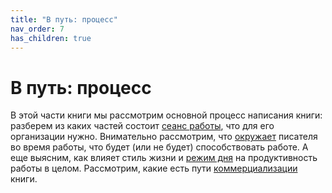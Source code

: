 ```yaml
---
title: "В путь: процесс"
nav_order: 7
has_children: true
---
```


# В путь: процесс

В этой части книги мы рассмотрим основной процесс написания книги:
разберем из каких частей состоит [сеанс работы](FIXME:writing-session.md),
что для его организации нужно.  Внимательно рассмотрим, что [окружает](FIXME)
писателя во время работы, что будет (или не будет) способствовать
работе.  А еще выясним, как влияет стиль жизни и [режим
дня](FIXME:day-schedule.md) на продуктивность работы в целом.  Рассмотрим,
какие есть пути [коммерциализации](FIXME) книги.
